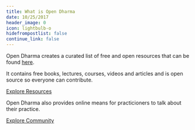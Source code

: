 ```yaml
---
title: What is Open Dharma
date: 10/25/2017
header_image: 0
icon: lightbulb-o
hidefrompostlist: false
continue_link: false
---
```

Open Dharma creates a curated list of free and open resources that can be found [here](https://github.com/buddha-dharma/buddhism).

It contains free books, lectures, courses, videos and articles and is open source so everyone can contribute.

[Explore Resources](https://github.com/buddha-dharma/buddhism)

Open Dharma also provides online means for practicioners to talk about their practice.

[Explore Community](/community)
